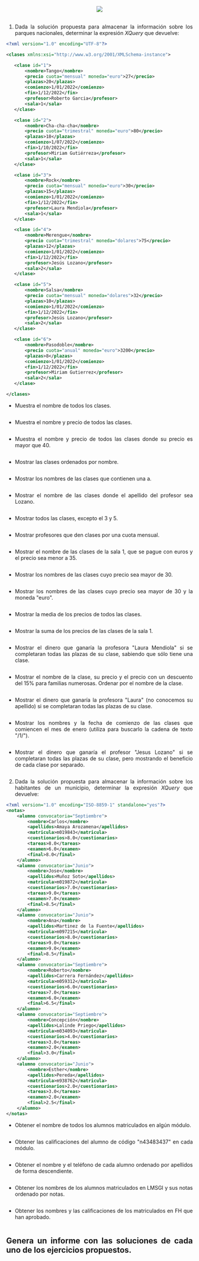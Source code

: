 <div align="justify">


<div align="center">
 	<img src="https://upload.wikimedia.org/wikipedia/commons/9/91/XQuery_and_XPath_Data_Model_type_hierarchy.png">
</div>

</br>

1. Dada la solución propuesta para almacenar la información sobre los parques nacionales, determinar la expresión _XQuery_ que devuelve:

```xml
<?xml version="1.0" encoding="UTF-8"?>

<clases xmlns:xsi="http://www.w3.org/2001/XMLSchema-instance">

   <clase id="1">
       <nombre>Tango</nombre>
       <precio cuota="mensual" moneda="euro">27</precio>
       <plazas>20</plazas>
       <comienzo>1/01/2022</comienzo>
       <fin>1/12/2022</fin>
       <profesor>Roberto Garcia</profesor>
       <sala>1</sala>
   </clase>

   <clase id="2">
       <nombre>Cha-cha-cha</nombre>
       <precio cuota="trimestral" moneda="euro">80</precio>
       <plazas>18</plazas>
       <comienzo>1/07/2022</comienzo>
       <fin>1/10/2022</fin>
       <profesor>Miriam Gutiérreza</profesor>
       <sala>1</sala>
   </clase>

   <clase id="3">
       <nombre>Rock</nombre>
       <precio cuota="mensual" moneda="euro">30</precio>
       <plazas>15</plazas>
       <comienzo>1/01/2022</comienzo>
       <fin>1/12/2022</fin>
       <profesor>Laura Mendiola</profesor>
       <sala>1</sala>
   </clase>

   <clase id="4">
       <nombre>Merengue</nombre>
       <precio cuota="trimestral" moneda="dolares">75</precio>
       <plazas>12</plazas>
       <comienzo>1/01/2022</comienzo>
       <fin>1/12/2022</fin>
       <profesor>Jesús Lozano</profesor>
       <sala>2</sala>
   </clase>

   <clase id="5">
       <nombre>Salsa</nombre>
       <precio cuota="mensual" moneda="dolares">32</precio>
       <plazas>10</plazas>
       <comienzo>1/01/2022</comienzo>
       <fin>1/12/2022</fin>
       <profesor>Jesús Lozano</profesor>
       <sala>2</sala>
   </clase>

   <clase id="6">
       <nombre>Pasodoble</nombre>
       <precio cuota="anual" moneda="euro">3200</precio>
       <plazas>8</plazas>
       <comienzo>1/01/2022</comienzo>
       <fin>1/12/2022</fin>
       <profesor>Miriam Gutierrez</profesor>
       <sala>2</sala>
   </clase>

</clases>
```

- Muestra el nombre de todos los clases.

  ```

  ```

- Muestra el nombre y precio de todos las clases.

  ```

  ```

- Muestra el nombre y precio de todos las clases donde su precio es mayor que 40.

  ```

  ```

- Mostrar las clases ordenados por nombre.

  ```

  ```

- Mostrar los nombres de las clases que contienen una a.

  ```

  ```

- Mostrar el nombre de las clases donde el apellido del profesor sea Lozano.

  ```

  ```               

- Mostrar todos las clases, excepto el 3 y 5.

  ```

  ```

- Mostrar profesores que den clases por una cuota mensual.

  ```

  ```

- Mostrar el nombre de las clases de la sala 1, que se pague con euros y el precio sea menor a 35.

  ```

  ```

- Mostrar los nombres de las clases cuyo precio sea mayor de 30.

  ```

  ```

- Mostrar los nombres de las clases cuyo precio sea mayor de 30 y la moneda "euro".

  ```

  ```

- Mostrar la media de los precios de todos las clases.

  ```

  ```
- Mostrar la suma de los precios de las clases de la sala 1.

  ```

  ```

- Mostrar el dinero que ganaría la profesora "Laura Mendiola" si se completaran todas las plazas de su clase, sabiendo que sólo tiene una clase.

  ```

  ```

- Mostrar el nombre de la clase, su precio y el precio con un descuento del 15% para familias numerosas. Ordenar por el nombre de la clase.

  ```

  ```

- Mostrar el dinero que ganaría la profesora "Laura" (no conocemos su apellido) si se completaran todas las plazas de su clase.

  ```

  ```

- Mostrar los nombres y la fecha de comienzo de las clases que comiencen el mes de enero (utiliza para buscarlo la cadena de texto "/1/").

  ```

  ```

- Mostrar el dinero que ganaría el profesor "Jesus Lozano" si se completaran todas las plazas de su clase, pero mostrando el beneficio de cada clase por separado.   

  ```

  ```

2. Dada la solución propuesta para almacenar la información sobre los habitantes de un municipio, determinar la expresión _XQuery_ que devuelve:

```xml
<?xml version="1.0" encoding="ISO-8859-1" standalone="yes"?>
<notas>
    <alumno convocatoria="Septiembre">
        <nombre>Carlos</nombre>
        <apellidos>Amaya Arozamena</apellidos>
        <matricula>m019843</matricula>
        <cuestionarios>8.0</cuestionarios>
        <tareas>8.0</tareas>
        <examen>6.0</examen>
        <final>8.0</final>
    </alumno>
    <alumno convocatoria="Junio">
        <nombre>Jose</nombre>
        <apellidos>Muñoz Soto</apellidos>
        <matricula>m019872</matricula>
        <cuestionarios>7.0</cuestionarios>
        <tareas>9.0</tareas>
        <examen>7.0</examen>
        <final>8.5</final>
    </alumno>
    <alumno convocatoria="Junio">
        <nombre>Ana</nombre>
        <apellidos>Martinez de la Fuente</apellidos>
        <matricula>m097215</matricula>
        <cuestionarios>8.0</cuestionarios>
        <tareas>9.0</tareas>
        <examen>9.0</examen>
        <final>8.5</final>
    </alumno>
    <alumno convocatoria="Septiembre">
        <nombre>Roberto</nombre>
        <apellidos>Carrera Fernández</apellidos>
        <matricula>m059312</matricula>
        <cuestionarios>6.0</cuestionarios>
        <tareas>7.0</tareas>
        <examen>6.0</examen>
        <final>6.5</final>
    </alumno>
    <alumno convocatoria="Septiembre">
        <nombre>Concepción</nombre>
        <apellidos>Lalinde Priego</apellidos>
        <matricula>m034093</matricula>
        <cuestionarios>4.0</cuestionarios>
        <tareas>3.0</tareas>
        <examen>2.0</examen>
        <final>3.0</final>
    </alumno>
    <alumno convocatoria="Junio">
        <nombre>Esther</nombre>
        <apellidos>Pereda</apellidos>
        <matricula>m938762</matricula>
        <cuestionarios>2.0</cuestionarios>
        <tareas>3.0</tareas>
        <examen>2.0</examen>
        <final>2.5</final>
    </alumno>
</notas>

```

- Obtener el nombre de todos los alumnos matriculados en algún módulo.

  ```

  ```

- Obtener las calificaciones del alumno de código "n43483437" en cada módulo.

  ```

  ```

- Obtener el nombre y el teléfono de cada alumno ordenado por apellidos de forma descendiente.

  ```

  ```

- Obtener los nombres de los alumnos matriculados en LMSGI y sus notas ordenado por notas.

  ```

  ```

- Obtener los nombres y las calificaciones de los matriculados en FH que han aprobado.

  ```

  ```


## Genera un informe con las soluciones de cada uno de los ejercicios propuestos.

</div>
